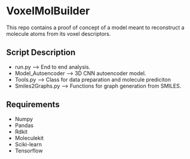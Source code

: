 # VoxelMolBuilder
This repo contains a proof of concept of a model meant to reconstruct a molecule atoms from its voxel descriptors. 

## Script Description
* run.py --> End to end analysis.
* Model_Autoencoder --> 3D CNN autoencoder model.
* Tools.py --> Class for data preparation and molecule prediciton
* Smiles2Graphs.py --> Functions for graph generation from SMILES. 

## Requirements
* Numpy
* Pandas
* Rdkit
* Moleculekit
* Sciki-learn
* Tensorflow
